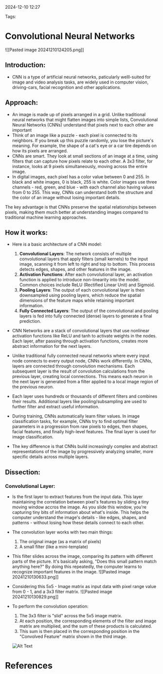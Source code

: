 2024-12-10 12:27


Tags:

# Convolutional Neural Networks

![[Pasted image 20241210124205.png]]

## Introduction:
- CNN is a type of artificial neural networks, paticularly welll-suited for image and video analysis tasks, are widely used in computer vision, driving-cars, facial recognition and other applications.
## Approach:
- An image is made up of pixels arranged in a grid. Unlike traditional neural networks that might flatten images into simple lists, Convolutional Neural Networks (CNNs) understand that pixels next to each other are important
- Think of an image like a puzzle - each pixel is connected to its neighbors. If you break up this puzzle randomly, you lose the picture's meaning. For example, the shape of a cat's eye or a car tire depends on how its pixels are arranged.
- CNNs are smart. They look at small sections of an image at a time, using filters that can capture how pixels relate to each other. A 3x3 filter, for instance, looks at 9 pixels simultaneously, moving across the entire image.
- In digital images, each pixel has a color value between 0 and 255. In black and white images, 0 is black, 255 is white. Color images use three channels - red, green, and blue - with each channel also having values from 0 to 255. This way, CNNs can understand both the structure and the color of an image without losing important details.

The key advantage is that CNNs preserve the spatial relationships between pixels, making them much better at understanding images compared to traditional machine learning approaches.
## How it works:
- Here is a basic architecture of a CNN model:
	1. **Convolutional Layers**: The network consists of multiple convolutional layers that apply filters (small kernels) to the input image, scanning it from left to right and top to bottom. This process detects edges, shapes, and other features in the image.
	2. **Activation Functions**: After each convolutional layer, an activation function is applied to introduce non-linearity into the model. Common choices include ReLU (Rectified Linear Unit) and Sigmoid.
	3. **Pooling Layers**: The output of each convolutional layer is then downsampled using pooling layers, which reduce the spatial dimensions of the feature maps while retaining important information.
	4. **Fully Connected Layers**: The output of the convolutional and pooling layers is fed into fully connected (dense) layers to generate a final prediction.

- CNN Networks are a stack of convolutional layers that use nonlinear activation functions like ReLU and tanh to activate weights in the nodes. Each layer, after passing through activation functions, creates more abstract information for the next layers.
- Unlike traditional fully connected neural networks where every input node connects to every output node, CNNs work differently. In CNNs, layers are connected through convolution mechanisms. Each subsequent layer is the result of convolution calculations from the previous layer, creating local connections. This means each neuron in the next layer is generated from a filter applied to a local image region of the previous neuron.
- Each layer uses hundreds or thousands of different filters and combines their results. Additional layers like pooling/subsampling are used to further filter and extract useful information.
- During training, CNNs automatically learn filter values. In image classification tasks, for example, CNNs try to find optimal filter parameters in a progression from raw pixels to edges, then shapes, facial features, and finally high-level features. The final layer is used for image classification.
- The key difference is that CNNs build increasingly complex and abstract representations of the image by progressively analyzing smaller, more specific details across multiple layers.
## Dissection:
### Convolutional Layer:
- Is the first layer to extract features from the input data. This layer maintaining the correlation between pixel's features by sliding a tiny moving window accros the image. As you slide this window, you're capturing tiny bits of information about what's inside. This helps the computer understand the image's details - like edges, shapes, and patterns - without losing how these details connect to each other.
- The convolution layer works with two main things:
	1. The original image (as a matrix of pixels)
	2. A small filter (like a mini-template)

- This filter slides across the image, comparing its pattern with different parts of the picture. It's basically asking, "Does this small pattern match anything here?" By doing this repeatedly, the computer learns to recognize important features in the image.
![[Pasted image 20241210130633.png]]

- Considering this 5x5 - Image matrix as input data with pixel range value from 0 - 1, and a 3x3 filter matrix.
![[Pasted image 20241210130829.png]]

- To perform the convolution operation:

	1. The 3x3 filter is "slid" across the 5x5 image matrix.
	2. At each position, the corresponding elements of the filter and image matrix are multiplied, and the sum of these products is calculated.
	3. This sum is then placed in the corresponding position in the "Convolved Feature" matrix shown in the third image.
	
	![Alt Text](https://images.viblo.asia/full/f7fdeef5-7191-4de9-9938-2238490064ca.gif)
	
	
# References
